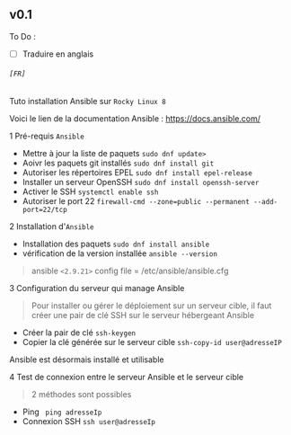 ## v0.1

To Do :
- [ ] Traduire en anglais 

###### `[FR]`
Tuto installation Ansible sur `Rocky Linux 8`

Voici le lien de la documentation Ansible : https://docs.ansible.com/

 

1 Pré-requis ```Ansible ```

  * Mettre à jour la liste de paquets ```sudo dnf update>```
  * Aoivr les paquets git installés ```sudo dnf install git```
  * Autoriser les répertoires EPEL ```sudo dnf install epel-release```
  * Installer un serveur OpenSSH ```sudo dnf install openssh-server ```
  * Activer le SSH ```systemctl enable ssh```
  * Autoriser le port 22 ```firewall-cmd --zone=public --permanent --add-port=22/tcp```

2 Installation d'```Ansible```

  * Installation des paquets ```sudo dnf install ansible```
  * vérification de la version installée ```ansible --version```
> ansible `<2.9.21>`
config file = /etc/ansible/ansible.cfg

3 Configuration du serveur qui manage Ansible
> Pour installer ou gérer le déploiement sur un serveur cible, il faut créer une pair de clé SSH sur le serveur hébergeant Ansible

  * Créer la pair de clé ```ssh-keygen```
  * Copier la clé générée sur le serveur cible ```ssh-copy-id user@adresseIP```

Ansible est désormais installé et utilisable

  4 Test de connexion entre le serveur Ansible et le serveur cible
  > 2 méthodes sont possibles
   * Ping ``` ping adresseIp```
   * Connexion SSH ```ssh user@adresseIp``` 
